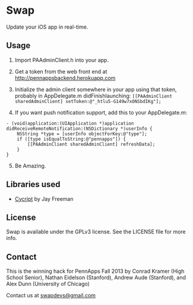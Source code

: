 # Swap

Update your iOS app in real-time.

## Usage
1) Import PAAdminClient.h into your app.

2) Get a token from the web front end at http://pennappsbackend.herokuapp.com

3) Initialize the admin client somewhere in your app using that token, probably in AppDelegate.m didFinishlaunching: `[[PAAdminClient sharedAdminClient] setToken:@"_htlu5-G149w7xONSbdIKg"];`

4) If you want push notification support, add this to your AppDelegate.m:
```objc
- (void)application:(UIApplication *)application didReceiveRemoteNotification:(NSDictionary *)userInfo {
    NSString *type = [userInfo objectForKey:@"type"];
    if ([type isEqualToString:@"pennapps"]) {
        [[PAAdminClient sharedAdminClient] refreshData];
    }
}
```

5) Be Amazing.

## Libraries used

- [Cycript](http://www.cycript.org) by Jay Freeman

## License

Swap is available under the GPLv3 license. See the LICENSE file for more info.

## Contact

This is the winning hack for PennApps Fall 2013 by Conrad Kramer (High School Senior), Nathan Eidelson (Stanford), Andrew Aude (Stanford), and Alex Dunn (University of Chicago)

Contact us at swapdevs@gmail.com
